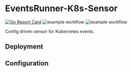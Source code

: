 # EventsRunner-K8s-Sensor
[![Go Report Card](https://goreportcard.com/badge/github.com/luqmanMohammed/eventsrunner-k8s-sensor)](https://goreportcard.com/report/github.com/luqmanMohammed/eventsrunner-k8s-sensor)
![example workflow](https://github.com/luqmanMohammed/eventsrunner-k8s-sensor/actions/workflows/build-and-test.yml/badge.svg)
![example workflow](https://github.com/luqmanMohammed/eventsrunner-k8s-sensor/actions/workflows/codeql-analysis.yml/badge.svg)

Config driven sensor for Kubernetes events.

## Deployment

## Configuration

